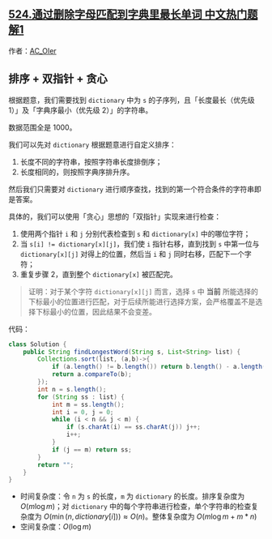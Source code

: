 ## [524.通过删除字母匹配到字典里最长单词 中文热门题解1](https://leetcode.cn/problems/longest-word-in-dictionary-through-deleting/solutions/100000/gong-shui-san-xie-xiang-jie-pai-xu-shuan-qi20)

作者：[AC_OIer](https://leetcode.cn/u/AC_OIer)

## 排序 + 双指针 + 贪心

根据题意，我们需要找到 `dictionary` 中为 `s` 的子序列，且「长度最长（优先级 $1$）」及「字典序最小（优先级 $2$）」的字符串。

数据范围全是 $1000$。

我们可以先对 `dictionary` 根据题意进行自定义排序：

1. 长度不同的字符串，按照字符串长度排倒序；
2. 长度相同的，则按照字典序排升序。

然后我们只需要对 `dictionary` 进行顺序查找，找到的第一个符合条件的字符串即是答案。

具体的，我们可以使用「贪心」思想的「双指针」实现来进行检查：

1. 使用两个指针 `i` 和 `j` 分别代表检查到 `s` 和 `dictionary[x]` 中的哪位字符；
2. 当 `s[i] != dictionary[x][j]`，我们使 `i` 指针右移，直到找到 `s` 中第一位与 `dictionary[x][j]` 对得上的位置，然后当 `i` 和 `j` 同时右移，匹配下一个字符；
3. 重复步骤 $2$，直到整个 `dictionary[x]` 被匹配完。

> 证明：对于某个字符 `dictionary[x][j]` 而言，选择 `s` 中 **当前** 所能选择的下标最小的位置进行匹配，对于后续所能进行选择方案，会严格覆盖不是选择下标最小的位置，因此结果不会变差。

代码：
```Java []
class Solution {
    public String findLongestWord(String s, List<String> list) {
        Collections.sort(list, (a,b)->{
            if (a.length() != b.length()) return b.length() - a.length();
            return a.compareTo(b);
        });
        int n = s.length();
        for (String ss : list) {
            int m = ss.length();
            int i = 0, j = 0;
            while (i < n && j < m) {
                if (s.charAt(i) == ss.charAt(j)) j++;
                i++;
            }
            if (j == m) return ss;
        }
        return "";
    }
}
```
* 时间复杂度：令 `n` 为 `s` 的长度，`m` 为 `dictionary` 的长度。排序复杂度为 $O(m\log{m})$；对 `dictionary` 中的每个字符串进行检查，单个字符串的检查复杂度为 $O(\min(n, dictionary[i]))\approx O(n)$。整体复杂度为 $O(m\log{m} + m*n)$
* 空间复杂度：$O(\log{m})$